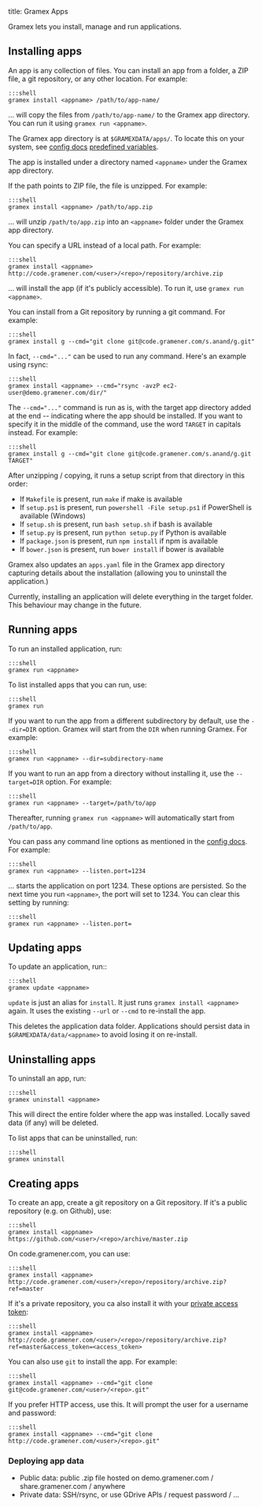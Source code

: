 title: Gramex Apps

Gramex lets you install, manage and run applications.

## Installing apps

An app is any collection of files. You can install an app from a folder, a ZIP file, a git repository, or any other location. For example:

    :::shell
    gramex install <appname> /path/to/app-name/

... will copy the files from `/path/to/app-name/` to the Gramex app directory. You can run it using `gramex run <appname>`.

The Gramex app directory is at `$GRAMEXDATA/apps/`. To locate this on your system, see [config docs](../config/) [predefined variables](../config#predefined-variables).

The app is installed under a directory named `<appname>` under the Gramex app directory.

If the path points to ZIP file, the file is unzipped. For example:

    :::shell
    gramex install <appname> /path/to/app.zip

... will unzip `/path/to/app.zip` into an `<appname>` folder under the Gramex app directory.

You can specify a URL instead of a local path. For example:

    :::shell
    gramex install <appname> http://code.gramener.com/<user>/<repo>/repository/archive.zip

... will install the app (if it's publicly accessible). To run it, use `gramex run <appname>`.

You can install from a Git repository by running a git command. For example:

    :::shell
    gramex install g --cmd="git clone git@code.gramener.com/s.anand/g.git"

In fact, `--cmd="..."` can be used to run any command. Here's an example using rsync:

    :::shell
    gramex install <appname> --cmd="rsync -avzP ec2-user@demo.gramener.com/dir/"

The `--cmd="..."` command is run as is, with the target app directory added at the end -- indicating where the app should be installed. If you want to specify it in the middle of the command, use the word `TARGET` in capitals instead. For example:

    :::shell
    gramex install g --cmd="git clone git@code.gramener.com/s.anand/g.git TARGET"

After unzipping / copying, it runs a setup script from that directory in this order:

- If `Makefile` is present, run `make` if make is available
- If `setup.ps1` is present, run `powershell -File setup.ps1` if PowerShell is available (Windows)
- If `setup.sh` is present, run `bash setup.sh` if bash is available
- If `setup.py` is present, run `python setup.py` if Python is available
- If `package.json` is present, run `npm install` if npm is available
- If `bower.json` is present, run `bower install` if bower is available

Gramex also updates an `apps.yaml` file in the Gramex app directory capturing details about the installation (allowing you to uninstall the application.)

Currently, installing an application will delete everything in the target folder. This behaviour may change in the future.

## Running apps

To run an installed application, run:

    :::shell
    gramex run <appname>

To list installed apps that you can run, use:

    :::shell
    gramex run

If you want to run the app from a different subdirectory by default, use the `--dir=DIR` option. Gramex will start from the `DIR` when running Gramex. For example:

    :::shell
    gramex run <appname> --dir=subdirectory-name

If you want to run an app from a directory without installing it, use the `--target=DIR` option. For example:

    :::shell
    gramex run <appname> --target=/path/to/app

Thereafter, running `gramex run <appname>` will automatically start from `/path/to/app`.

You can pass any command line options as mentioned in the [config docs](../config/#command-line). For example:

    :::shell
    gramex run <appname> --listen.port=1234

... starts the application on port 1234. These options are persisted. So the next time you run `<appname>`, the port will set to 1234. You can clear this setting by running:

    :::shell
    gramex run <appname> --listen.port=


## Updating apps

To update an application, run::

    :::shell
    gramex update <appname>

`update` is just an alias for `install`. It just runs `gramex install <appname>`
again. It uses the existing `--url` or `--cmd` to re-install the app.

This deletes the application data folder. Applications should persist data in
`$GRAMEXDATA/data/<appname>` to avoid losing it on re-install.

## Uninstalling apps

To uninstall an app, run:

    :::shell
    gramex uninstall <appname>

This will direct the entire folder where the app was installed. Locally saved data (if any) will be deleted.

To list apps that can be uninstalled, run:

    :::shell
    gramex uninstall

## Creating apps

To create an app, create a git repository on a Git repository. If it's a public repository (e.g. on Github), use:

    :::shell
    gramex install <appname> https://github.com/<user>/<repo>/archive/master.zip

On code.gramener.com, you can use:

    :::shell
    gramex install <appname> http://code.gramener.com/<user>/<repo>/repository/archive.zip?ref=master

If it's a private repository, you ca also install it with your [private access token](http://code.gramener.com/profile/account):

    :::shell
    gramex install <appname> http://code.gramener.com/<user>/<repo>/repository/archive.zip?ref=master&access_token=<access_token>

You can also use `git` to install the app. For example:

    :::shell
    gramex install <appname> --cmd="git clone git@code.gramener.com/<user>/<repo>.git"

If you prefer HTTP access, use this. It will prompt the user for a username and password:

    :::shell
    gramex install <appname> --cmd="git clone http://code.gramener.com/<user>/<repo>.git"

### Deploying app data

- Public data: public .zip file hosted on demo.gramener.com / share.gramener.com / anywhere
- Private data: SSH/rsync, or use GDrive APIs / request password / ...
